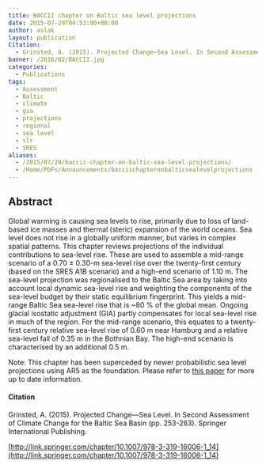 ```yaml
---
title: BACCII chapter on Baltic sea level projections
date: 2015-07-29T04:53:00+00:00
author: aslak
layout: publication
Citation:
  - Grinsted, A. (2015). Projected Change—Sea Level. In Second Assessment of Climate Change for the Baltic Sea Basin (pp. 253-263). Springer International Publishing.
banner: /2016/02/BACCII.jpg
categories:
  - Publications
tags:
  - Assessment
  - Baltic
  - climate
  - gia
  - projections
  - regional
  - sea level
  - slr
  - SRES
aliases:
  - /2015/07/29/baccii-chapter-on-baltic-sea-level-projections/
  - /Home/PDFs/Announcements/bacciichapteronbalticsealevelprojections
---
```

## Abstract

Global warming is causing sea levels to rise, primarily due to loss of land-based ice masses and thermal (steric) expansion of the world oceans. Sea level does not rise in a globally uniform manner, but varies in complex spatial patterns. This chapter reviews projections of the individual contributions to sea-level rise. These are used to assemble a mid-range scenario of a 0.70 ± 0.30-m sea-level rise over the twenty-first century (based on the SRES A1B scenario) and a high-end scenario of 1.10 m. The sea-level projection was regionalised to the Baltic Sea area by taking into account local dynamic sea-level rise and weighting the components of the sea-level budget by their static equilibrium fingerprint. This yields a mid-range Baltic Sea sea-level rise that is ~80 % of the global mean. Ongoing glacial isostatic adjustment (GIA) partly compensates for local sea-level rise in much of the region. For the mid-range scenario, this equates to a twenty-first century relative sea-level rise of 0.60 m near Hamburg and a relative sea-level fall of 0.35 m in the Bothnian Bay. The high-end scenario is characterised by an additional 0.5 m.

Note: This chapter has been superceded by newer probabilistic sea level projections using AR5 as the foundation. Please refer to [this paper](/Home/PDFs/Announcements/sealevelriseprojectionsfornortherneuropeunderrcp85) for more up to date information.

#### Citation 

Grinsted, A. (2015). Projected Change—Sea Level. In Second Assessment of Climate Change for the Baltic Sea Basin (pp. 253-263). Springer International Publishing.

[http://link.springer.com/chapter/10.1007/978-3-319-16006-1_14](http://link.springer.com/chapter/10.1007/978-3-319-16006-1_14)
